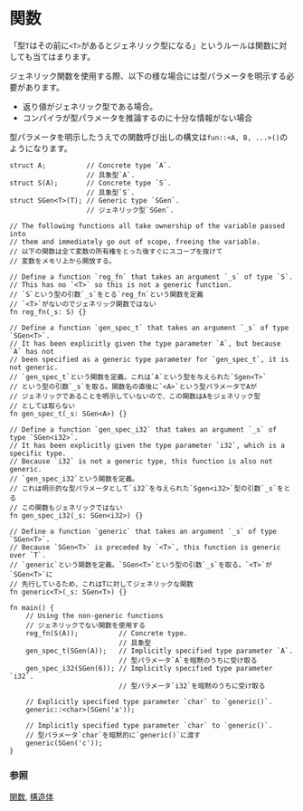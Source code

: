<!--
# Functions
-->
# 関数

<!--
The same set of rules can be applied to functions: a type `T` becomes
generic when preceded by `<T>`.
-->
「型`T`はその前に`<T>`があるとジェネリック型になる」というルールは関数に対しても当てはまります。

<!--
Using generic functions sometimes requires explicitly specifying type 
parameters. This may be the case if the function is called where the return type 
is generic, or if the compiler doesn't have enough information to infer 
the necessary type parameters.
-->
ジェネリック関数を使用する際、以下の様な場合には型パラメータを明示する必要があります。

* 返り値がジェネリック型である場合。
* コンパイラが型パラメータを推論するのに十分な情報がない場合

<!--
A function call with explicitly specified type parameters looks like:
`fun::<A, B, ...>()`.
-->
型パラメータを明示したうえでの関数呼び出しの構文は`fun::<A, B, ...>()`のようになります。

```rust,editable
struct A;          // Concrete type `A`.
                   // 具象型`A`.
struct S(A);       // Concrete type `S`.
                   // 具象型`S`.
struct SGen<T>(T); // Generic type `SGen`.
                   // ジェネリック型`SGen`.

// The following functions all take ownership of the variable passed into
// them and immediately go out of scope, freeing the variable.
// 以下の関数は全て変数の所有権をとった後すぐにスコープを抜けて
// 変数をメモリ上から開放する。

// Define a function `reg_fn` that takes an argument `_s` of type `S`.
// This has no `<T>` so this is not a generic function.
// `S`という型の引数`_s`をとる`reg_fn`という関数を定義
// `<T>`がないのでジェネリック関数ではない
fn reg_fn(_s: S) {}

// Define a function `gen_spec_t` that takes an argument `_s` of type `SGen<T>`.
// It has been explicitly given the type parameter `A`, but because `A` has not 
// been specified as a generic type parameter for `gen_spec_t`, it is not generic.
// `gen_spec_t`という関数を定義。これは`A`という型を与えられた`Sgen<T>`
// という型の引数`_s`を取る。関数名の直後に`<A>`という型パラメータでAが
// ジェネリックであることを明示していないので、この関数はAをジェネリック型
// としては取らない
fn gen_spec_t(_s: SGen<A>) {}

// Define a function `gen_spec_i32` that takes an argument `_s` of type `SGen<i32>`.
// It has been explicitly given the type parameter `i32`, which is a specific type.
// Because `i32` is not a generic type, this function is also not generic.
// `gen_spec_i32`という関数を定義。
// これは明示的な型パラメータとして`i32`を与えられた`Sgen<i32>`型の引数`_s`をとる
// この関数もジェネリックではない
fn gen_spec_i32(_s: SGen<i32>) {}

// Define a function `generic` that takes an argument `_s` of type `SGen<T>`.
// Because `SGen<T>` is preceded by `<T>`, this function is generic over `T`.
// `generic`という関数を定義。`SGen<T>`という型の引数`_s`を取る。`<T>`が`SGen<T>`に
// 先行しているため、これはTに対してジェネリックな関数
fn generic<T>(_s: SGen<T>) {}

fn main() {
    // Using the non-generic functions
    // ジェネリックでない関数を使用する
    reg_fn(S(A));          // Concrete type.
                           // 具象型
    gen_spec_t(SGen(A));   // Implicitly specified type parameter `A`.
                           // 型パラメータ`A`を暗黙のうちに受け取る
    gen_spec_i32(SGen(6)); // Implicitly specified type parameter `i32`.
                           // 型パラメータ`i32`を暗黙のうちに受け取る

    // Explicitly specified type parameter `char` to `generic()`.
    generic::<char>(SGen('a'));

    // Implicitly specified type parameter `char` to `generic()`.
    // 型パラメータ`char`を暗黙的に`generic()`に渡す
    generic(SGen('c'));
}
```

<!--
### See also:
-->
### 参照

<!--
[functions][fn] and [`struct`s][structs]
-->
[関数][fn], [構造体][structs]

[fn]: ../fn.md
[structs]: ../custom_types/structs.md

